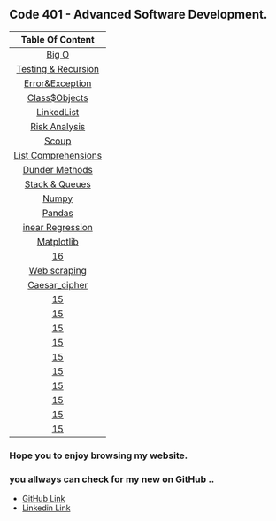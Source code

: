 ## Code 401 - Advanced Software Development.


| Table Of Content  | 
| :-----------------: |
|  [Big O](https://omar-zoubi.github.io/reading-notes/Reading-notes401/reading01) |
|  [Testing & Recursion](https://omar-zoubi.github.io/reading-notes/Reading-notes401/reading02) |
|  [Error&Exception](https://omar-zoubi.github.io/reading-notes/Reading-notes401/reading03) |
|  [Class$Objects](https://omar-zoubi.github.io/reading-notes/Reading-notes401/reading04) |
|  [LinkedList](https://omar-zoubi.github.io/reading-notes/Reading-notes401/reading05) |
|  [ Risk Analysis](https://omar-zoubi.github.io/reading-notes/Reading-notes401/reading06) |
|  [Scoup](https://omar-zoubi.github.io/reading-notes/Reading-notes401/reading07) |
|  [List Comprehensions](https://omar-zoubi.github.io/reading-notes/Reading-notes401/reading08) |
|  [Dunder Methods](https://omar-zoubi.github.io/reading-notes/Reading-notes401/reading09) |
|  [Stack & Queues](https://omar-zoubi.github.io/reading-notes/Reading-notes401/reading10) |
|  [Numpy](https://omar-zoubi.github.io/reading-notes/Reading-notes401/reading11) |
|  [Pandas](https://omar-zoubi.github.io/reading-notes/Reading-notes401/reading12) |
|  [inear Regression](https://omar-zoubi.github.io/reading-notes/Reading-notes401/reading13) |
|  [Matplotlib](https://omar-zoubi.github.io/reading-notes/Reading-notes401/reading14) |
|  [16]() |
|  [Web scraping](https://omar-zoubi.github.io/reading-notes/Reading-notes401/reading17) |
|  [Caesar_cipher](https://omar-zoubi.github.io/reading-notes/Reading-notes401/reading18) |
|  [15]() |
|  [15]() |
|  [15]() |
|  [15]() |
|  [15]() |
|  [15]() |
|  [15]() |
|  [15]() |
|  [15]() |
|  [15]() |

### Hope you to enjoy browsing my website. 
### you allways can check for my new on GitHub ..

- [GitHub Link](https://github.com/Omar-zoubi)
- [Linkedin Link](https://www.linkedin.com/in/omar-alzoubi-54034bb4/)

